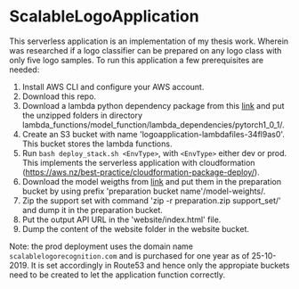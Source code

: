 # ScalableLogoApplication

This serverless application is an implementation of my thesis work. Wherein was researched if a logo classifier can be prepared on any logo class with only five logo samples.
To run this application a few prerequisites are needed:

1. Install AWS CLI and configure your AWS account.
2. Download this repo.
3. Download a lambda python dependency package from this [link](https://drive.google.com/open?id=1t4VVur5mjhyfvp5k9yv98PKNBhg-Utfg) and put the unzipped folders in directory lambda_functions/model_function/lambda_dependencies/pytorch1_0_1/.
4. Create an S3 bucket with name 'logoapplication-lambdafiles-34fl9as0'. This bucket stores the lambda functions.
5. Run `bash deploy_stack.sh <EnvType>`, with `<EnvType>` either dev or prod. This implements the serverless application with cloudformation (https://aws.nz/best-practice/cloudformation-package-deploy/).
6. Download the model weigths from [link](https://drive.google.com/file/d/1T8aWML4vbwUROehLtVklqUCu13b7THLn/view?usp=sharingPut) and put them in the preparation bucket by using prefix 'preparation bucket name'/model-weights/.
7. Zip the support set with command 'zip -r preparation.zip support_set/' and dump it in the preparation bucket.
8. Put the output API URL in the 'website/index.html' file.
9. Dump the content of the website folder in the website bucket.

Note: the prod deployment uses the domain name `scalablelogorecognition.com` and is purchased for one year as of 25-10-2019. It is set accordingly in Route53 and hence only the appropiate buckets need to be created to let the application function correctly.
